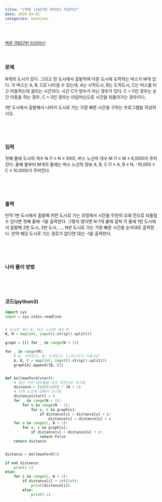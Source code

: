 ```yaml
---
title: "[백준 11657번 파이썬] 타임머신"
date: 2020-04-02
categories: baekjoon
---
```


<br><br>
[백준 11657번 타임머신](https://www.acmicpc.net/problem/11657)
<br><br><br>

### 문제<br>

N개의 도시가 있다. 그리고 한 도시에서 출발하여 다른 도시에 도착하는 버스가 M개 있다. 각 버스는 A, B, C로 나타낼 수 있는데, A는 시작도시, B는 도착도시, C는 버스를 타고 이동하는데 걸리는 시간이다. 시간 C가 양수가 아닌 경우가 있다. C = 0인 경우는 순간 이동을 하는 경우, C < 0인 경우는 타임머신으로 시간을 되돌아가는 경우이다.

1번 도시에서 출발해서 나머지 도시로 가는 가장 빠른 시간을 구하는 프로그램을 작성하시오.

<br><br><br>

### 입력<br>

첫째 줄에 도시의 개수 N (1 ≤ N ≤ 500), 버스 노선의 개수 M (1 ≤ M ≤ 6,000)이 주어진다. 둘째 줄부터 M개의 줄에는 버스 노선의 정보 A, B, C (1 ≤ A, B ≤ N, -10,000 ≤ C ≤ 10,000)가 주어진다. 

<br><br><br>

### 출력<br>

만약 1번 도시에서 출발해 어떤 도시로 가는 과정에서 시간을 무한히 오래 전으로 되돌릴 수 있다면 첫째 줄에 -1을 출력한다. 그렇지 않다면 N-1개 줄에 걸쳐 각 줄에 1번 도시에서 출발해 2번 도시, 3번 도시, ..., N번 도시로 가는 가장 빠른 시간을 순서대로 출력한다. 만약 해당 도시로 가는 경로가 없다면 대신 -1을 출력한다.

<br><br><br>

### 나의 풀이 방법<br>

<br><br><br>


### 코드(python3)
```python
import sys
input = sys.stdin.readline


# 도시의 개수 N, 버스 노선의 개수 M
N, M = map(int, input().strip().split())

graph = [[] for _ in range(N + 1)]

for _ in range(M):
    # A: 시작도시, B: 도착도시, C:버스타고 이동시간
    A, B, C = map(int, input().strip().split())
    graph[A].append([B, C])


def bellmanFord(start):
    # 최단 거리 테이블을 모두 무한으로 초기화
    distance = [int(1e9)] * (N + 1)
    # 시작 노드에 대해서 초기화
    distance[start] = 0
    for _ in range(N + 1):
        for u in range(N - 1):
            for v, c in graph[u]:
                if distance[v] > distance[u] + c:
                    distance[v] = distance[u] + c
    for u in range(1, N + 1):
        for v, c in graph[u]:
            if distance[v] > distance[u] + c:
                return False
    return distance


distance = bellmanFord(1)

if not distance:
    print(-1)
else:
    for i in range(2, N + 1):
        if distance[i] < int(1e9):
            print(distance[i])
        else:
            print(-1)
```
